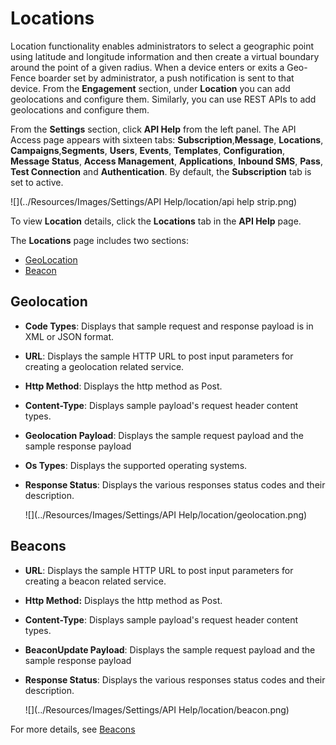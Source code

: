                            

Locations
=========

Location functionality enables administrators to select a geographic point using latitude and longitude information and then create a virtual boundary around the point of a given radius. When a device enters or exits a Geo-Fence boarder set by administrator, a push notification is sent to that device. From the **Engagement** section, under **Location** you can add geolocations and configure them. Similarly, you can use REST APIs to add geolocations and configure them.

From the **Settings** section, click **API Help** from the left panel. The API Access page appears with sixteen tabs: **Subscription**,**Message**, **Locations**, **Campaigns**,**Segments**, **Users**, **Events**, **Templates**, **Configuration**, **Message Status**, **Access Management**, **Applications**, **Inbound SMS**, **Pass**, **Test Connection** and **Authentication**. By default, the **Subscription** tab is set to active.

![](../Resources/Images/Settings/API Help/location/api help strip.png)

To view **Location** details, click the **Locations** tab in the **API Help** page.

The **Locations** page includes two sections:

*   [GeoLocation](#geolocation)
*   [Beacon](#beacons)

Geolocation
-----------

*   **Code Types**: Displays that sample request and response payload is in XML or JSON format.
*   **URL**: Displays the sample HTTP URL to post input parameters for creating a geolocation related service.
*   **Http Method**: Displays the http method as Post.
*   **Content-Type**: Displays sample payload's request header content types.
*   **Geolocation Payload**: Displays the sample request payload and the sample response payload
*   **Os Types**: Displays the supported operating systems.
*   **Response Status**: Displays the various responses status codes and their description.
    
    ![](../Resources/Images/Settings/API Help/location/geolocation.png)
    

Beacons
-------

*   **URL**: Displays the sample HTTP URL to post input parameters for creating a beacon related service.
*   **Http Method:** Displays the http method as Post.
*   **Content-Type**: Displays sample payload's request header content types.
*   **BeaconUpdate Payload**: Displays the sample request payload and the sample response payload
*   **Response Status**: Displays the various responses status codes and their description.
    
    ![](../Resources/Images/Settings/API Help/location/beacon.png)
    

For more details, see [Beacons](../../../../Foundry/vms_messaging_apis/Content/REST_API_Beacon/Beacon.md)
